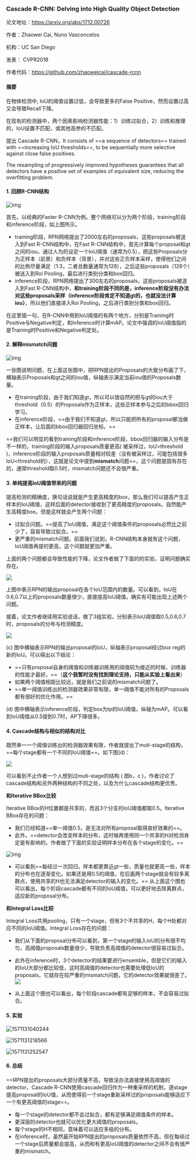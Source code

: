 ### Cascade R-CNN: Delving into High Quality Object Detection

论文地址：https://arxiv.org/abs/1712.00726

作者：Zhaowei Cai, Nuno Vasconcelos

机构：UC San Diego

发表： CVPR2018

作者代码：https://github.com/zhaoweicai/cascade-rcnn



#### 摘要

在物体检测中, IoU的阈值设置过低，会导致更多的False Positive，然而设置过高又会导致Recall下降。

在现有的检测器中，两个因素影响检测器性能：1）训练过拟合，2）训练和推理的，IoU设置不匹配，或其他高参的不匹配。

提出 Cascade R-CNN，It consists of ==a sequence of detectors== trained with ==increasing IoU thresholds==, to be sequentially more selective against close false positives. 

The resampling of progressively improved hypotheses guarantees that all detectors have a positive set of examples of equivalent size, reducing the overfitting problem. 



#### **1. 回顾R-CNN结构**

![img](https://pic2.zhimg.com/80/v2-11788fb6c9bb4840e17be9a63ab38759_hd.jpg)

首先，以经典的Faster R-CNN为例。整个网络可以分为两个阶段，training阶段和inference阶段，如上图所示。

- training阶段，RPN网络提出了2000左右的proposals，这些proposals被送入到Fast R-CNN结构中，在Fast R-CNN结构中，首先计算每个proposal和gt之间的iou，通过人为的设定一个IoU阈值（通常为0.5），把这些Proposals分为正样本（前景）和负样本（背景），并对这些正负样本采样，使得他们之间的比例尽量满足（1:3，二者总数量通常为128），之后这些proposals（128个）被送入到Roi Pooling，最后进行类别分类和box回归。
- inference阶段，RPN网络提出了300左右的proposals，这些proposals被送入到Fast R-CNN结构中，**和training阶段不同的是，inference阶段没有办法对这些proposals采样（inference阶段肯定不知道gt的，也就没法计算iou）**，所以他们直接进入Roi Pooling，之后进行类别分类和box回归。

在这里插一句，在R-CNN中用到IoU阈值的有两个地方，分别是Training时Positive与Negative判定，和Inference时计算mAP。论文中强调的IoU阈值指的是Training时Positive和Negative判定处。

#### **2. 解释mismatch问题**

![img](https://pic3.zhimg.com/80/v2-a33100d5afbee9a5b98b6143b7d52866_hd.jpg)

一张图说明问题，在上面这张图中，把RPN提出的Proposals的大致分布画了下，横轴表示Proposals和gt之间的iou值，纵轴表示满足当前iou值的Proposals数量。

- 在training阶段，由于我们知道gt，所以可以很自然的把与gt的iou大于threshold（0.5）的Proposals作为正样本，这些正样本参与之后的bbox回归学习。
- 在inference阶段，==由于我们不知道gt，所以只能把所有的proposal都当做正样本，让后面的bbox回归器回归坐标。==

==我们可以明显的看到training阶段和inference阶段，bbox回归器的输入分布是不一样的，training阶段的输入proposals质量更高( 被采样过，IoU>threshold )，inference阶段的输入proposals质量相对较差（没有被采样过，可能包括很多IoU<threshold的），这就是论文中提到**mismatch**问题==，这个问题是固有存在的，通常threshold取0.5时，mismatch问题还不会很严重。

#### **3. 单纯提高IoU阈值带来的问题**

提高检测的精确度，换句话说就是产生更高精度的box，那么我们可以提高产生正样本的IoU阈值，这样后面的detector接收到了更高精度的proposals，自然能产生高精度box。但是这样就会产生两个问题：

- 过拟合问题。==提高了IoU阈值，满足这个阈值条件的proposals必然比之前少了，容易导致过拟合。==
- 更严重的mismatch问题。前面我们说到，R-CNN结构本身就有这个问题，IoU阈值再提的更高，这个问题就更加严重。

上面的两个问题都会导致性能的下降，论文作者做了下面的的实验，证明问题确实存在。

![](D:\Notes\raw_images\1571130387781.png)

上图中表示RPN的输出proposal在各个IoU范围内的数量。可以看到，IoU在0.6,0.7以上的proposals数量很少，直接提高IoU阈值，确实有可能出现上述两个问题。

接着，论文作者继续用实验说话，做了3组实验，分别表示IoU阈值取0.5,0.6,0.7时，proposals的分布与检测精度。

![](D:\Notes\raw_images\1571130480958.png)

(c) 图中横轴表示RPN的输出proposal的IoU，纵轴表示proposal经过box reg的新的IoU。可以得出以下结论：

- ==只有proposal自身的阈值和训练器训练用的阈值较为接近的时候，训练器的性能才最好。==（**这个我暂时没有找到理论支持，只能从实验上看出来**）
- 如果两个阈值相距比较远，就是我们之前说的mismatch问题了。
- ==单一阈值训练出的检测器效果非常有限，单一阈值不能对所有的Proposals都有很好的优化作用。==

(d) 图中横轴表示inference阶段，判定box为tp的IoU阈值，纵轴为mAP。可以看到IoU阈值从0.5提到0.7时，AP下降很多。

####  4. Cascade结构与相似的结构对比

既然单一一个阈值训练出的检测器效果有限，作者就提出了muti-stage的结构，==每个stage都有一个不同的IoU阈值==。如下图(d)：

![](D:\Notes\raw_images\1571130740770.png)

可以看到不止作者一个人想到过muti-stage的结构 ( 图b，c )，作者讨论了cascade结构和另外两种结构的不同之处，以及为什么cascade结构更优秀。

**和Iterative BBox比较**

Iterative BBox的H位置都是共享的，而且3个分支的IoU阈值都取0.5。Iterative BBox存在的问题：

- 我们已经知道==单一阈值0.5，是无法对所有proposal取得良好效果的==。
- 此外，==detector会改变样本的分布，这时候再使用同一个共享的H对检测肯定是有影响的。作者做了下面的实验证明样本分布在各个stage的变化。==

![img](https://pic3.zhimg.com/80/v2-a26e3c968033433228ab893e4470b4da_hd.jpg)

- 可以看到==每经过一次回归，样本都更靠近gt一些，质量也就更高一些，样本的分布也在逐渐变化。如果还是用0.5的阈值，在后面两个stage就会有较多离群点，使用共享的H也无法满足detector的输入的变化。==
  从上面这个图也可以看出，每个阶段cascade都有不同的IoU阈值，可以更好地去除离群点，适应新的proposal分布。

**和Integral Loss比较**

Integral Loss共用pooling，只有一个stage，但有3个不共享的H，每个H处都对应不同的IoU阈值。Integral Loss存在的问题：

- 我们从下面的proposal分布可以看到，第一个stage的输入IoU的分布很不均匀，高阈值proposals数量很少，导致负责高阈值的detector很容易过拟合。

- 此外在inference时，3个detector的结果要进行ensemble，但是它们的输入的IoU大部分都比较低，这时高阈值的detector也需要处理低IoU的proposals，它就存在较严重的mismatch问题，它的detector效果就很差了。![](D:\Notes\raw_images\1571130833183.png)

- 从上面这个图也可以看出，每个阶段cascade都有足够的样本，不会容易过拟合。

  

#### **5. 实验**

![1571131040244](D:\Notes\raw_images\1571131040244.png)

![1571131218566](D:\Notes\raw_images\1571131218566.png)

![1571131252547](D:\Notes\raw_images\1571131252547.png)

#### **6. 总结**

==RPN提出的proposals大部分质量不高，导致没办法直接使用高阈值的detector，Cascade R-CNN使用cascade回归作为一种重采样的机制，逐stage提高proposal的IoU值，从而使得前一个stage重新采样过的proposals能够适应下一个有更高阈值的stage==。

- 每一个stage的detector都不会过拟合，都有足够满足阈值条件的样本。
- 更深层的detector也就可以优化更大阈值的proposals。
- 每个stage的H不相同，意味着可以适应多级的分布。
- 在inference时，虽然最开始RPN提出的proposals质量依然不高，但在每经过一个stage后质量都会提高，从而和有更高IoU阈值的detector之间不会有很严重的mismatch。

